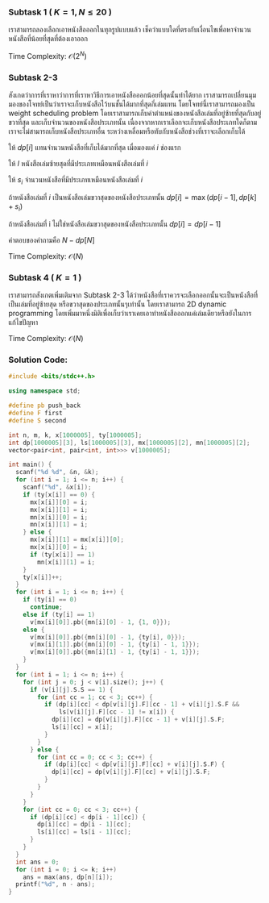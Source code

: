 ### Subtask 1 ( $K=1,N\leq 20$ )

เราสามารถลองเลือกเอาหนังสือออกในทุกรูปแบบแล้ว เช็คว่าแบบใดที่ตรงกับเงื่อนไขเพื่อหาจำนวนหนังสือที่น้อยที่สุดที่ต้องเอาออก

Time Complexity: $\mathcal{O}(2^N)$

### Subtask 2­-3

สังเกตว่าการที่เราหาว่าการที่เราหาวิธีการเอาหนังสือออกน้อยที่สุดนั้นทำได้ยาก เราสามารถเปลี่ยนมุมมองของโจทย์เป็นว่าเราจะเก็บหนังสือไว้บนชั้นได้มากที่สุดกี่เล่มแทน โดยโจทย์นี้เราสามารถมองเป็น weight scheduling problem โดยเราสามารถเก็บค่าตำแหน่งของหนังสือเล่มที่อยู่ซ้ายที่สุดกับอยู่ขวาที่สุด และเก็บจำนวนของหนังสือประเภทนั้น เนื่องจากหากเราเลือกจะเก็บหนังสือประเภทใดก็ตาม เราจะไม่สามารถเก็บหนังสือประเภทอื่น ระหว่างเหลื่อมหรือทับกับหนังสือช่วงที่เราจะเลือกเก็บได้

ให้ $dp[i]$ แทนจำนวนหนังสือที่เก็บได้มากที่สุด เมื่อมองแค่ $i$ ช่องแรก

ให้ $l$ หนังสือเล่มซ้ายสุดที่มีประเภทเหมือนหนังสือเล่มที่ $i$

ให้ $s_i$ จำนวนหนังสือที่มีประเภทเหมือนหนังสือเล่มที่ $i$

ถ้าหนังสือเล่มที่ $i$ เป็นหนังสือเล่มขวาสุดของหนังสือประเภทนั้น $dp[i]=\max(dp[i-1],dp[k]+s_i)$

ถ้าหนังสือเล่มที่ i ไม่ใช่หนังสือเล่มขวาสุดของหนังสือประเภทนั้น $dp[i]=dp[i-1]$

คำตอบของคำถามคือ $N-dp[N]$

Time Complexity: $\mathcal{O}(N)$

### Subtask 4 ( $K=1$ )

เราสามารถสังเกตเพิ่มเติมจาก Subtask 2-3 ได้ว่าหนังสือที่เราควรจะเลือกออกนั้นจะเป็นหนังสือที่เป็นเล่มที่อยู่ซ้ายสุด หรือขวาสุดของประเภทนั้นๆเท่านั้น โดยเราสามารถ 2D dynamic programming โดยเพิ่มมาหนึ่งมิติเพื่อเก็บว่าเราเคยเอาทำหนังสือออกแค่เล่มเดียวหรือยังในการแก้ไขปัญหา

Time Complexity: $\mathcal{O}(N)$

### Solution Code:

```cpp
#include <bits/stdc++.h>

using namespace std;

#define pb push_back
#define F first
#define S second

int n, m, k, x[1000005], ty[1000005];
int dp[1000005][3], ls[1000005][3], mx[1000005][2], mn[1000005][2];
vector<pair<int, pair<int, int>>> v[1000005];

int main() {
  scanf("%d %d", &n, &k);
  for (int i = 1; i <= n; i++) {
    scanf("%d", &x[i]);
    if (ty[x[i]] == 0) {
      mx[x[i]][0] = i;
      mx[x[i]][1] = i;
      mn[x[i]][0] = i;
      mn[x[i]][1] = i;
    } else {
      mx[x[i]][1] = mx[x[i]][0];
      mx[x[i]][0] = i;
      if (ty[x[i]] == 1)
        mn[x[i]][1] = i;
    }
    ty[x[i]]++;
  }
  for (int i = 1; i <= n; i++) {
    if (ty[i] == 0)
      continue;
    else if (ty[i] == 1)
      v[mx[i][0]].pb({mn[i][0] - 1, {1, 0}});
    else {
      v[mx[i][0]].pb({mn[i][0] - 1, {ty[i], 0}});
      v[mx[i][1]].pb({mn[i][0] - 1, {ty[i] - 1, 1}});
      v[mx[i][0]].pb({mn[i][1] - 1, {ty[i] - 1, 1}});
    }
  }
  for (int i = 1; i <= n; i++) {
    for (int j = 0; j < v[i].size(); j++) {
      if (v[i][j].S.S == 1) {
        for (int cc = 1; cc < 3; cc++) {
          if (dp[i][cc] < dp[v[i][j].F][cc - 1] + v[i][j].S.F &&
              ls[v[i][j].F][cc - 1] != x[i]) {
            dp[i][cc] = dp[v[i][j].F][cc - 1] + v[i][j].S.F;
            ls[i][cc] = x[i];
          }
        }
      } else {
        for (int cc = 0; cc < 3; cc++) {
          if (dp[i][cc] < dp[v[i][j].F][cc] + v[i][j].S.F) {
            dp[i][cc] = dp[v[i][j].F][cc] + v[i][j].S.F;
          }
        }
      }
    }
    for (int cc = 0; cc < 3; cc++) {
      if (dp[i][cc] < dp[i - 1][cc]) {
        dp[i][cc] = dp[i - 1][cc];
        ls[i][cc] = ls[i - 1][cc];
      }
    }
  }
  int ans = 0;
  for (int i = 0; i <= k; i++)
    ans = max(ans, dp[n][i]);
  printf("%d", n - ans);
}
```